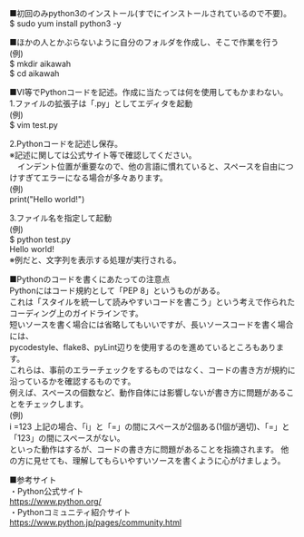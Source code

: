 ■初回のみpython3のインストール(すでにインストールされているので不要)。  
$ sudo yum install python3 -y  

■ほかの人とかぶらないように自分のフォルダを作成し、そこで作業を行う  
(例)  
$ mkdir aikawah  
$ cd aikawah  
  
■VI等でPythonコードを記述。作成に当たっては何を使用してもかまわない。  
1.ファイルの拡張子は「.py」としてエディタを起動  
(例)  
$ vim test.py  
  
2.Pythonコードを記述し保存。  
※記述に関しては公式サイト等で確認してください。  
　インデント位置が重要なので、他の言語に慣れていると、スペースを自由につけすぎてエラーになる場合が多々あります。  
(例)  
print("Hello world!")  
  
3.ファイル名を指定して起動  
(例)  
$ python test.py  
Hello world!  
※例だと、文字列を表示する処理が実行される。  
  
■Pythonのコードを書くにあたっての注意点  
Pythonにはコード規約として「PEP 8」というものがある。  
これは「スタイルを統一して読みやすいコードを書こう」という考えで作られたコーディング上のガイドラインです。  
短いソースを書く場合には省略してもいいですが、長いソースコードを書く場合には、  
pycodestyle、flake8、pyLint辺りを使用するのを進めているところもあります。  
これらは、事前のエラーチェックをするものではなく、コードの書き方が規約に沿っているかを確認するものです。  
例えば、スペースの個数など、動作自体には影響しないが書き方に問題があることをチェックします。  
(例)  
i  =123
上記の場合、「i」と「=」の間にスペースが2個ある(1個が適切)、「=」と「123」の間にスペースがない。  
といった動作はするが、コードの書き方に問題があることを指摘されます。
他の方に見せても、理解してもらいやすいソースを書くように心がけましょう。

■参考サイト  
・Python公式サイト  
https://www.python.org/  
・Pythonコミュニティ紹介サイト  
https://www.python.jp/pages/community.html  
